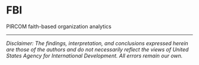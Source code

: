 # FBI
PIRCOM faith-based organization analytics

---

*Disclaimer: The findings, interpretation, and conclusions expressed herein are those of the authors and do not necessarily reflect the views of United States Agency for International Development. All errors remain our own.*